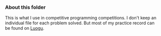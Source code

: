 ### About this folder

This is what I use in competitive programming competitions. I don't keep an individual file for each problem solved. But most of my practice record can be found on [Luogu](https://www.luogu.com.cn/record/list?user=217300).